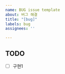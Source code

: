```yaml
---
name: BUG issue template
about: 버그 해결
title: "[bug]"
labels: bug
assignees: ''

---
```


## TODO
- [ ] 구현1
